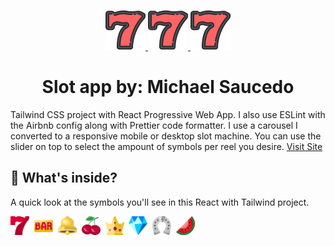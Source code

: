 <p align="center">
  <a href="https://slotsauce.netlify.app/">
    <img alt="Slot Sauce" src="./src/assets/images/altSvg/slot-7.svg" width="64" />
    <img alt="Slot Sauce" src="./src/assets/images/altSvg/slot-7.svg" width="64" />
    <img alt="Slot Sauce" src="./src/assets/images/altSvg/slot-7.svg" width="64" />
  </a>
</p>
<h1 align="center">
  Slot app by: Michael Saucedo
</h1>

Tailwind CSS project with React Progressive Web App. I also use ESLint with the Airbnb config along with Prettier code formatter. I use a carousel I converted to a responsive mobile or desktop slot machine. You can use the slider on top to select the ampount of symbols per reel you desire. [Visit Site](https://slotsauce.netlify.app/)

## 🧐 What's inside?

A quick look at the symbols you'll see in this React with Tailwind project.

<img alt="seven" src="./src/assets/images/seven-512.png" width="30" />&nbsp;
<img alt="bar" src="./src/assets/images/bar-512.png" height="30" />&nbsp;
<img alt="bell" src="./src/assets/images/bell-512.png" height="30" />&nbsp;
<img alt="cherries" src="./src/assets/images/cherries-512.png" height="30" />&nbsp;
<img alt="crown" src="./src/assets/images/crown-512.png" width="30" />&nbsp;
<img alt="diamond" src="./src/assets/images/diamond-512.png" width="30" />&nbsp;
<img alt="horseshoe" src="./src/assets/images/horseshoe-512.png" width="30" />&nbsp;
<img alt="watermelon" src="./src/assets/images/watermelon-512.png" width="30" />

<!-- <img alt="apple" src="./src/assets/images/apple-512.png" height="30" className="mx-auto" /> -->

<!-- 5. <img alt="clover" src="./src/assets/images/clover-512.png" width="30" /> -->

<!-- 6. <img alt="coin" src="./src/assets/images/coin-512.png" width="30" /> -->

<!-- 9. <img alt="grapes" src="./src/assets/images/grapes-512.png" width="30" /> -->

<!-- 11. <img alt="orange" src="./src/assets/images/orange-512.png" width="30" /> -->

<!-- 13. <img alt="star" src="./src/assets/images/star-512.png" width="30" /> -->

<!-- 15. <img alt="win" src="./src/assets/images/win-512.png" width="30" /> -->
